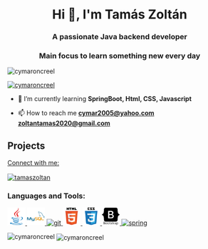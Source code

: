 <h1 align="center">Hi 👋, I'm Tamás Zoltán</h1>
<h3 align="center">A passionate Java backend developer</h3>
<h3 align="center">Main focus to learn something new every day</h3>

<p align="left"> <img src="https://komarev.com/ghpvc/?username=cymaroncreel&label=Profile%20views&color=0e75b6&style=flat" alt="cymaroncreel" /> </p>

<p align="left"> <a href="https://github.com/ryo-ma/github-profile-trophy"><img src="https://github-profile-trophy.vercel.app/?username=cymaroncreel" alt="cymaroncreel" /></a> </p>

- 🌱 I’m currently learning **SpringBoot, Html, CSS, Javascript**

- 📫 How to reach me **cymar2005@yahoo.com zoltantamas2020@gmail.com**
<h2 alignt="center">Projects</h2>
<a href="https://github.com/CymarOnCreel/CarFleetManagement.git"
<h3 align="left">Connect with me:</h3>
<p align="left">
<a href="https://linkedin.com/in/tamaszoltan" target="blank"><img align="center" src="https://raw.githubusercontent.com/rahuldkjain/github-profile-readme-generator/master/src/images/icons/Social/linked-in-alt.svg" alt="tamaszoltan" height="30" width="40" /></a>
</p>
<h3 align="left">Languages and Tools:</h3>
<p align="left"> 
    <a href="https://www.java.com" target="_blank" rel="noreferrer"> 
    <img src="https://raw.githubusercontent.com/devicons/devicon/master/icons/java/java-original.svg" alt="java" width="40" height="40"/> </a> 
  
  <a href="https://www.mysql.com/" target="_blank" rel="noreferrer"> 
    <img src="https://raw.githubusercontent.com/devicons/devicon/master/icons/mysql/mysql-original-wordmark.svg" alt="mysql" width="40" height="40"/> </a> 
     <a href="https://git-scm.com/" target="_blank" rel="noreferrer"> <img src="https://www.vectorlogo.zone/logos/git-scm/git-scm-icon.svg" alt="git" width="40" height="40"/> </a>
       <a href="https://www.w3.org/html/" target="_blank" rel="noreferrer">
    <img src="https://raw.githubusercontent.com/devicons/devicon/master/icons/html5/html5-original-wordmark.svg" alt="html5" width="40" height="40"/> </a> 
    <a href="https://www.w3schools.com/css/" target="_blank" rel="noreferrer"> 
    <img src="https://raw.githubusercontent.com/devicons/devicon/master/icons/css3/css3-original-wordmark.svg" alt="css3" width="40" height="40"/> </a> 
  <a href="https://getbootstrap.com" target="_blank" rel="noreferrer"> 
    <img src="https://raw.githubusercontent.com/devicons/devicon/master/icons/bootstrap/bootstrap-plain-wordmark.svg" alt="bootstrap" width="40" height="40"/> </a>
  <a href="https://spring.io/" target="_blank" rel="noreferrer"> 
    <img src="https://www.vectorlogo.zone/logos/springio/springio-icon.svg" alt="spring" width="40" height="40"/> </a> </p>

<p><img align="left" src="https://github-readme-stats.vercel.app/api/top-langs?username=cymaroncreel&show_icons=true&locale=en&layout=compact" alt="cymaroncreel" /></p>

<p>&nbsp;<img align="center" src="https://github-readme-stats.vercel.app/api?username=cymaroncreel&show_icons=true&locale=en" alt="cymaroncreel" /></p>


